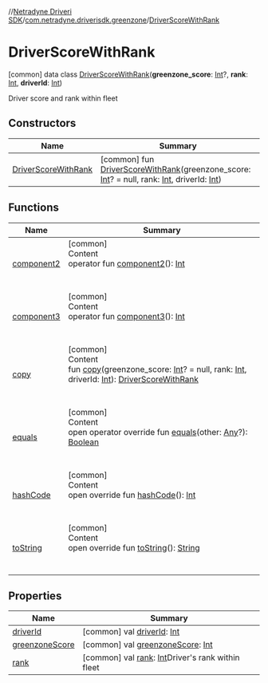 //[Netradyne Driveri SDK](../../index.md)/[com.netradyne.driverisdk.greenzone](../index.md)/[DriverScoreWithRank](index.md)



# DriverScoreWithRank  
 [common] data class [DriverScoreWithRank](index.md)(**greenzone_score**: [Int](https://kotlinlang.org/api/latest/jvm/stdlib/kotlin/-int/index.html)?, **rank**: [Int](https://kotlinlang.org/api/latest/jvm/stdlib/kotlin/-int/index.html), **driverId**: [Int](https://kotlinlang.org/api/latest/jvm/stdlib/kotlin/-int/index.html))

Driver score and rank within fleet

   


## Constructors  
  
|  Name|  Summary| 
|---|---|
| <a name="com.netradyne.driverisdk.greenzone/DriverScoreWithRank/DriverScoreWithRank/#kotlin.Int?#kotlin.Int#kotlin.Int/PointingToDeclaration/"></a>[DriverScoreWithRank](-driver-score-with-rank.md)| <a name="com.netradyne.driverisdk.greenzone/DriverScoreWithRank/DriverScoreWithRank/#kotlin.Int?#kotlin.Int#kotlin.Int/PointingToDeclaration/"></a> [common] fun [DriverScoreWithRank](-driver-score-with-rank.md)(greenzone_score: [Int](https://kotlinlang.org/api/latest/jvm/stdlib/kotlin/-int/index.html)? = null, rank: [Int](https://kotlinlang.org/api/latest/jvm/stdlib/kotlin/-int/index.html), driverId: [Int](https://kotlinlang.org/api/latest/jvm/stdlib/kotlin/-int/index.html))   <br>


## Functions  
  
|  Name|  Summary| 
|---|---|
| <a name="com.netradyne.driverisdk.greenzone/DriverScoreWithRank/component2/#/PointingToDeclaration/"></a>[component2](component2.md)| <a name="com.netradyne.driverisdk.greenzone/DriverScoreWithRank/component2/#/PointingToDeclaration/"></a>[common]  <br>Content  <br>operator fun [component2](component2.md)(): [Int](https://kotlinlang.org/api/latest/jvm/stdlib/kotlin/-int/index.html)  <br><br><br>
| <a name="com.netradyne.driverisdk.greenzone/DriverScoreWithRank/component3/#/PointingToDeclaration/"></a>[component3](component3.md)| <a name="com.netradyne.driverisdk.greenzone/DriverScoreWithRank/component3/#/PointingToDeclaration/"></a>[common]  <br>Content  <br>operator fun [component3](component3.md)(): [Int](https://kotlinlang.org/api/latest/jvm/stdlib/kotlin/-int/index.html)  <br><br><br>
| <a name="com.netradyne.driverisdk.greenzone/DriverScoreWithRank/copy/#kotlin.Int?#kotlin.Int#kotlin.Int/PointingToDeclaration/"></a>[copy](copy.md)| <a name="com.netradyne.driverisdk.greenzone/DriverScoreWithRank/copy/#kotlin.Int?#kotlin.Int#kotlin.Int/PointingToDeclaration/"></a>[common]  <br>Content  <br>fun [copy](copy.md)(greenzone_score: [Int](https://kotlinlang.org/api/latest/jvm/stdlib/kotlin/-int/index.html)? = null, rank: [Int](https://kotlinlang.org/api/latest/jvm/stdlib/kotlin/-int/index.html), driverId: [Int](https://kotlinlang.org/api/latest/jvm/stdlib/kotlin/-int/index.html)): [DriverScoreWithRank](index.md)  <br><br><br>
| <a name="kotlin/Any/equals/#kotlin.Any?/PointingToDeclaration/"></a>[equals](../../com.netradyne.driverisdk.video/-n-d-video-a-p-i/index.md#%5Bkotlin%2FAny%2Fequals%2F%23kotlin.Any%3F%2FPointingToDeclaration%2F%5D%2FFunctions%2F106651406)| <a name="kotlin/Any/equals/#kotlin.Any?/PointingToDeclaration/"></a>[common]  <br>Content  <br>open operator override fun [equals](../../com.netradyne.driverisdk.video/-n-d-video-a-p-i/index.md#%5Bkotlin%2FAny%2Fequals%2F%23kotlin.Any%3F%2FPointingToDeclaration%2F%5D%2FFunctions%2F106651406)(other: [Any](https://kotlinlang.org/api/latest/jvm/stdlib/kotlin/-any/index.html)?): [Boolean](https://kotlinlang.org/api/latest/jvm/stdlib/kotlin/-boolean/index.html)  <br><br><br>
| <a name="kotlin/Any/hashCode/#/PointingToDeclaration/"></a>[hashCode](../../com.netradyne.driverisdk.video/-n-d-video-a-p-i/index.md#%5Bkotlin%2FAny%2FhashCode%2F%23%2FPointingToDeclaration%2F%5D%2FFunctions%2F106651406)| <a name="kotlin/Any/hashCode/#/PointingToDeclaration/"></a>[common]  <br>Content  <br>open override fun [hashCode](../../com.netradyne.driverisdk.video/-n-d-video-a-p-i/index.md#%5Bkotlin%2FAny%2FhashCode%2F%23%2FPointingToDeclaration%2F%5D%2FFunctions%2F106651406)(): [Int](https://kotlinlang.org/api/latest/jvm/stdlib/kotlin/-int/index.html)  <br><br><br>
| <a name="kotlin/Any/toString/#/PointingToDeclaration/"></a>[toString](../../com.netradyne.driverisdk.video/-n-d-video-a-p-i/index.md#%5Bkotlin%2FAny%2FtoString%2F%23%2FPointingToDeclaration%2F%5D%2FFunctions%2F106651406)| <a name="kotlin/Any/toString/#/PointingToDeclaration/"></a>[common]  <br>Content  <br>open override fun [toString](../../com.netradyne.driverisdk.video/-n-d-video-a-p-i/index.md#%5Bkotlin%2FAny%2FtoString%2F%23%2FPointingToDeclaration%2F%5D%2FFunctions%2F106651406)(): [String](https://kotlinlang.org/api/latest/jvm/stdlib/kotlin/-string/index.html)  <br><br><br>


## Properties  
  
|  Name|  Summary| 
|---|---|
| <a name="com.netradyne.driverisdk.greenzone/DriverScoreWithRank/driverId/#/PointingToDeclaration/"></a>[driverId](driver-id.md)| <a name="com.netradyne.driverisdk.greenzone/DriverScoreWithRank/driverId/#/PointingToDeclaration/"></a> [common] val [driverId](driver-id.md): [Int](https://kotlinlang.org/api/latest/jvm/stdlib/kotlin/-int/index.html)   <br>
| <a name="com.netradyne.driverisdk.greenzone/DriverScoreWithRank/greenzoneScore/#/PointingToDeclaration/"></a>[greenzoneScore](greenzone-score.md)| <a name="com.netradyne.driverisdk.greenzone/DriverScoreWithRank/greenzoneScore/#/PointingToDeclaration/"></a> [common] val [greenzoneScore](greenzone-score.md): [Int](https://kotlinlang.org/api/latest/jvm/stdlib/kotlin/-int/index.html)   <br>
| <a name="com.netradyne.driverisdk.greenzone/DriverScoreWithRank/rank/#/PointingToDeclaration/"></a>[rank](rank.md)| <a name="com.netradyne.driverisdk.greenzone/DriverScoreWithRank/rank/#/PointingToDeclaration/"></a> [common] val [rank](rank.md): [Int](https://kotlinlang.org/api/latest/jvm/stdlib/kotlin/-int/index.html)Driver's rank within fleet   <br>

